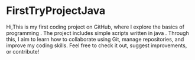 # FirstTryProjectJava
Hi,This is my first coding project on GitHub, where I explore the basics of programming . The project includes simple scripts written in java . Through this, I aim to learn how to collaborate using Git, manage repositories, and improve my coding skills. Feel free to check it out, suggest improvements, or contribute!
